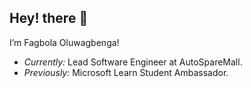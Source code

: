 <h2>Hey! there 👋</h2>

I’m Fagbola Oluwagbenga! 
- <i>Currently:</i> Lead Software Engineer at AutoSpareMall. 
- <i>Previously:</i> Microsoft Learn Student Ambassador.


